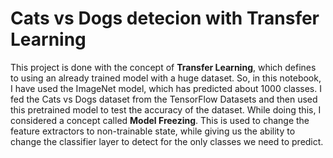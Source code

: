 <h1>Cats vs Dogs detecion with Transfer Learning</h1>

<p>This project is done with the concept of <b>Transfer Learning</b>, which defines to using an already trained model with a huge dataset. So, in this notebook, I have used the ImageNet model, which has predicted about 1000 classes. I fed the Cats vs Dogs dataset from the TensorFlow Datasets and then used this pretrained model to test the accuracy of the dataset. While doing this, I considered a concept called <b>Model Freezing</b>. This is used to change the feature extractors to non-trainable state, while giving us the ability to change the classifier layer to detect for the only classes we need to predict.</p>
